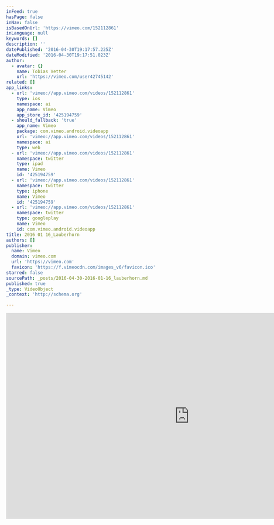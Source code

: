 ```yaml
---
inFeed: true
hasPage: false
inNav: false
isBasedOnUrl: 'https://vimeo.com/152112861'
inLanguage: null
keywords: []
description: ''
datePublished: '2016-04-30T19:17:57.225Z'
dateModified: '2016-04-30T19:17:51.023Z'
author:
  - avatar: {}
    name: Tobias Vetter
    url: 'https://vimeo.com/user42745142'
related: []
app_links:
  - url: 'vimeo://app.vimeo.com/videos/152112861'
    type: ios
    namespace: ai
    app_name: Vimeo
    app_store_id: '425194759'
  - should_fallback: 'true'
    app_name: Vimeo
    package: com.vimeo.android.videoapp
    url: 'vimeo://app.vimeo.com/videos/152112861'
    namespace: ai
    type: web
  - url: 'vimeo://app.vimeo.com/videos/152112861'
    namespace: twitter
    type: ipad
    name: Vimeo
    id: '425194759'
  - url: 'vimeo://app.vimeo.com/videos/152112861'
    namespace: twitter
    type: iphone
    name: Vimeo
    id: '425194759'
  - url: 'vimeo://app.vimeo.com/videos/152112861'
    namespace: twitter
    type: googleplay
    name: Vimeo
    id: com.vimeo.android.videoapp
title: 2016 01 16_Lauberhorn
authors: []
publisher:
  name: Vimeo
  domain: vimeo.com
  url: 'https://vimeo.com'
  favicon: 'https://f.vimeocdn.com/images_v6/favicon.ico'
starred: false
sourcePath: _posts/2016-04-30-2016-01-16_lauberhorn.md
published: true
_type: VideoObject
_context: 'http://schema.org'

---
```

<iframe src="https://cdn.embedly.com/widgets/media.html?src=https%3A%2F%2Fplayer.vimeo.com%2Fvideo%2F152112861&amp;src_secure=1&amp;url=https%3A%2F%2Fvimeo.com%2F152112861&amp;image=https%3A%2F%2Fi.vimeocdn.com%2Fvideo%2F552018737_1280x720.jpg&amp;key=b7d04c9b404c499eba89ee7072e1c4f7&amp;type=text%2Fhtml&amp;schema=vimeo" width="1000" height="563" scrolling="no" frameborder="0" allowfullscreen="" style=""></iframe>